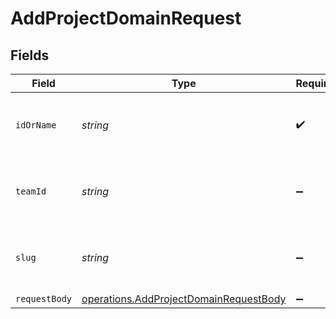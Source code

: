 # AddProjectDomainRequest


## Fields

| Field                                                                                            | Type                                                                                             | Required                                                                                         | Description                                                                                      |
| ------------------------------------------------------------------------------------------------ | ------------------------------------------------------------------------------------------------ | ------------------------------------------------------------------------------------------------ | ------------------------------------------------------------------------------------------------ |
| `idOrName`                                                                                       | *string*                                                                                         | :heavy_check_mark:                                                                               | The unique project identifier or the project name                                                |
| `teamId`                                                                                         | *string*                                                                                         | :heavy_minus_sign:                                                                               | The Team identifier to perform the request on behalf of.                                         |
| `slug`                                                                                           | *string*                                                                                         | :heavy_minus_sign:                                                                               | The Team slug to perform the request on behalf of.                                               |
| `requestBody`                                                                                    | [operations.AddProjectDomainRequestBody](../../models/operations/addprojectdomainrequestbody.md) | :heavy_minus_sign:                                                                               | N/A                                                                                              |